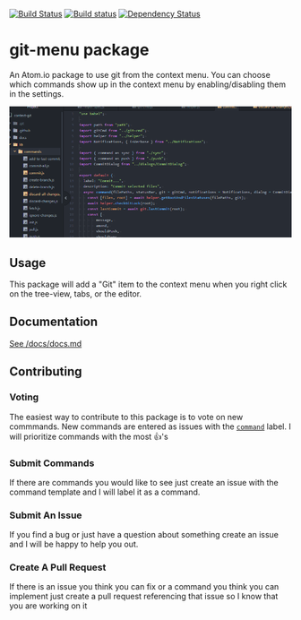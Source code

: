 <!-- [![Throughput Graph](https://graphs.waffle.io/UziTech/git-menu/throughput.svg)](https://waffle.io/UziTech/git-menu/metrics) -->
[![Build Status](https://travis-ci.org/UziTech/git-menu.svg?branch=master)](https://travis-ci.org/UziTech/git-menu)
[![Build status](https://ci.appveyor.com/api/projects/status/n2x6eoyt697uhfua?svg=true)](https://ci.appveyor.com/project/UziTech/git-menu)
[![Dependency Status](https://david-dm.org/UziTech/git-menu.svg)](https://david-dm.org/UziTech/git-menu)

# git-menu package

An Atom.io package to use git from the context menu. You can choose which commands show up in the context menu by enabling/disabling them in the settings.

![screenshot](./context-git.gif)

## Usage

This package will add a "Git" item to the context menu when you right click on the tree-view, tabs, or the editor.

## Documentation

[See /docs/docs.md](https://github.com/UziTech/git-menu/blob/master/docs/docs.md)

## Contributing

### Voting

The easiest way to contribute to this package is to vote on new commmands. New commands are entered as issues with the [`command`](https://github.com/UziTech/git-menu/issues?q=is%3Aissue+is%3Aopen+label%3Acommand) label. I will prioritize commands with the most :+1:'s

### Submit Commands

If there are commands you would like to see just create an issue with the command template and I will label it as a command.

### Submit An Issue

If you find a bug or just have a question about something create an issue and I will be happy to help you out.

### Create A Pull Request

If there is an issue you think you can fix or a command you think you can implement just create a pull request referencing that issue so I know that you are working on it
